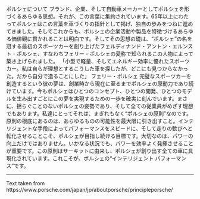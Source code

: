 <p-headline>
  ポルシェについて
</p-headline>

<p-text class="spacing-mt-32">
  ブランド、企業、そして自動車メーカーとしてポルシェを形づくるあらゆる思想。それが、この言葉に集約されています。65年以上にわたってポルシェはこの言葉を車づくりの指針として掲げ、独自の歩みをつねに進めてきました。そしてこれからも、ポルシェの企業活動や製品を特徴づけるあらゆる価値観に貫かれることは明白です。そしてその思想の礎は、“ポルシェ”の名を冠する最初のスポーツカーを創り上げたフェルディナンド・アントン・エルンスト・ポルシェ、すなわちフェリー・ポルシェの愛称で知られるこの人物によって築き上げられました。
</p-text>

<p-text class="spacing-mt-16">
  「小型で軽量、そしてエネルギー効率に優れたスポーツカー。私は自らが理想とするこうした車を探したが、どこにも見つからなかった。だから自分で造ることにした」 
</p-text>

<p-text class="spacing-mt-16">
  フェリー・ポルシェ
</p-text>

<p-text class="spacing-mt-16">
  完璧なスポーツカーを創造するという彼の夢は、創業時から現在に至るまでポルシェの原動力であり続けています。今もポルシェはひとつのコンセプト、ひとつの開発、ひとつのモデルを生み出すごとにこの夢を実現するための一歩を確実に刻んでいます。まさに、揺らぐことのないポルシェの姿勢であり、そして全ての従業員がめざす理想でもあります。私達にとってそれは、まぎれもなく“ポルシェの原則”なのです。原則の根底にあるのは、あらゆるものの可能性を最大限に引き出すこと。インテリジェントな手段によってパフォーマンスをスピードに、そして走りの歓びへと転化させることこそ、ポルシェが目指し続ける目標です。大切なのは、パワーの向上だけではありません。いかなる状況でも、パワーを効率よく発揮させることが重要です。この原則はサーキットに由来し、ポルシェが創り出す全ての車に具現化されています。これこそが、ポルシェの“インテリジェント パフォーマンス”です。
</p-text>

--- 

<p-text size="x-small">
  Text taken from https://www.porsche.com/japan/jp/aboutporsche/principleporsche/
</p-text>